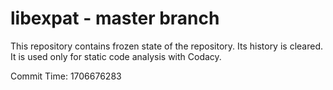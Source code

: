 # libexpat - master branch

This repository contains frozen state of the repository.
Its history is cleared. It is used only for static code
analysis with Codacy.

Commit Time: 1706676283